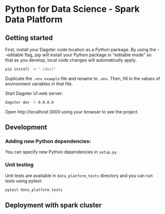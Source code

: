 # Python for Data Science - Spark Data Platform

## Getting started

First, install your Dagster code location as a Python package. By using the --editable flag, pip will install your Python package in "editable mode" so that as you develop, local code changes will automatically apply.

```bash
pip install -e ".[dev]"
```

Duplicate the `.env.example` file and rename to `.env`. Then, fill in the values of environment variables in that file.

Start Dagster UI web server:

```bash
dagster dev -h 0.0.0.0
```

Open http://localhost:3000 using your browser to see the project.

## Development

### Adding new Python dependencies:

You can specify new Python dependencies in `setup.py`

### Unit testing

Unit tests are available in `data_platform_tests` directory and you can run tests using pytest:

```bash
pytest data_platform_tests
```

## Deployment with spark cluster
